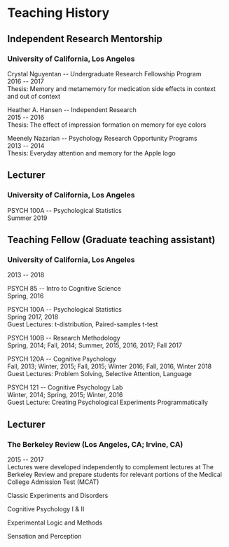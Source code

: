 # Teaching History
## Independent Research Mentorship

### University of California, Los Angeles




Crystal Nguyentan \-- Undergraduate Research Fellowship Program  
2016 \-- 2017  
Thesis: Memory and metamemory for medication side effects in context and
out of context  

Heather A. Hansen \-- Independent Research  
2015 \-- 2016  
Thesis: The effect of impression formation on memory for eye colors  

Meenely Nazarian \-- Psychology Research Opportunity Programs  
2013 \-- 2014  
Thesis: Everyday attention and memory for the Apple logo  


## Lecturer

### University of California, Los Angeles




PSYCH 100A \-- Psychological Statistics  
Summer 2019  


## Teaching Fellow (Graduate teaching assistant)

### University of California, Los Angeles

2013 \-- 2018  


PSYCH 85 \-- Intro to Cognitive Science  
Spring, 2016  

PSYCH 100A \-- Psychological Statistics  
Spring 2017, 2018  
Guest Lectures: t-distribution, Paired-samples t-test  

PSYCH 100B \-- Research Methodology  
Spring, 2014; Fall, 2014; Summer, 2015, 2016, 2017; Fall 2017  

PSYCH 120A \-- Cognitive Psychology  
Fall, 2013; Winter, 2015; Fall, 2015; Winter 2016; Fall, 2016, Winter
2018  
Guest Lectures: Problem Solving, Selective Attention, Language  

PSYCH 121 \-- Cognitive Psychology Lab  
Winter, 2014; Spring, 2015; Winter, 2016  
Guest Lecture: Creating Psychological Experiments Programmatically  


## Lecturer

### The Berkeley Review (Los Angeles, CA; Irvine, CA)

2015 \-- 2017  
Lectures were developed independently to complement lectures at The
Berkeley Review and prepare students for relevant portions of the
Medical College Admission Test (MCAT)

Classic Experiments and Disorders  
  

Cognitive Psychology I & II  
  

Experimental Logic and Methods  
  

Sensation and Perception  
  



